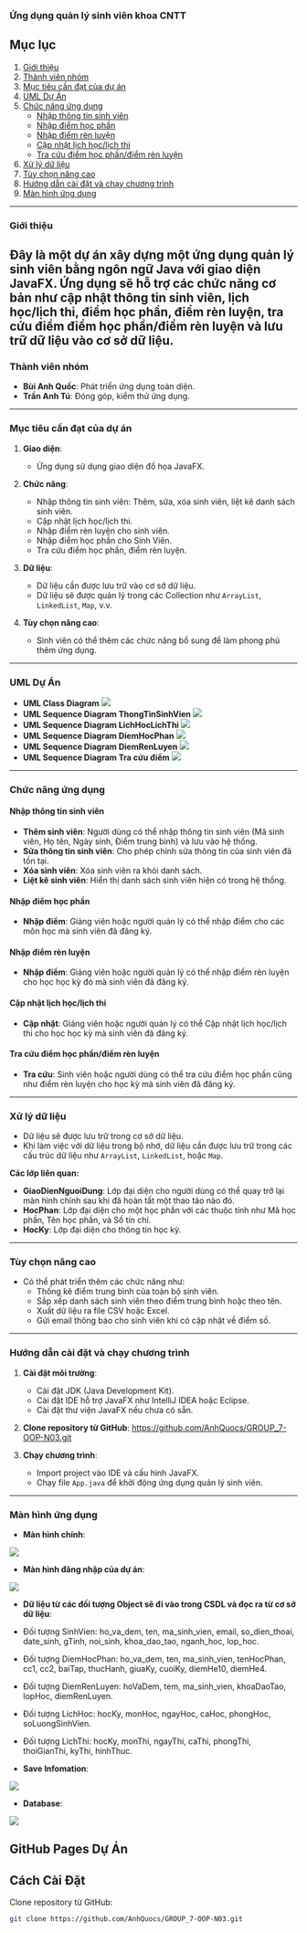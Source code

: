 ### **Ứng dụng quản lý sinh viên khoa CNTT**

## **Mục lục**
1. [Giới thiệu](#giới-thiệu)
2. [Thành viên nhóm](#thành-viên-nhóm)
3. [Mục tiêu cần đạt của dự án](#mục-tiêu-cần-đạt-của-dự-án)
4. [UML Dự Án](#uml-dự-án)
5. [Chức năng ứng dụng](#chức-năng-ứng-dụng)
   - [Nhập thông tin sinh viên](#nhập-thông-tin-sinh-viên)
   - [Nhập điểm học phần](#nhập-điểm-học-phần)
   - [Nhập điểm rèn luyện](#nhập-điểm-rèn-luyện)
   - [Cập nhật lịch học/lịch thi](#cập-nhật-lịch-họclịch-thi)
   - [Tra cứu điểm học phần/điểm rèn luyện](#tra-cứu-điểm-học-phầnđiểm-rèn-luyện)
6. [Xử lý dữ liệu](#xử-lý-dữ-liệu)
7. [Tùy chọn nâng cao](#tùy-chọn-nâng-cao)
8. [Hướng dẫn cài đặt và chạy chương trình](#hướng-dẫn-cài-đặt-và-chạy-chương-trình)
9. [Màn hình ứng dụng](#màn-hình-ứng-dụng)

---

### **Giới thiệu**
Đây là một dự án xây dựng một ứng dụng quản lý sinh viên bằng ngôn ngữ Java với giao diện JavaFX. Ứng dụng sẽ hỗ trợ các chức năng cơ bản như cập nhật thông tin sinh viên, lịch học/lịch thi, điểm học phần, điểm rèn luyện, tra cứu điểm điểm học phần/điểm rèn luyện và lưu trữ dữ liệu vào cơ sở dữ liệu.
---

### **Thành viên nhóm**
   - **Bùi Anh Quốc**: Phát triển ứng dụng toàn diện.
   - **Trần Anh Tú**: Đóng góp, kiểm thử ứng dụng.

---

### **Mục tiêu cần đạt của dự án**

1. **Giao diện**: 
   - Ứng dụng sử dụng giao diện đồ họa JavaFX.
  
2. **Chức năng**:
   - Nhập thông tin sinh viên: Thêm, sửa, xóa sinh viên, liệt kê danh sách sinh viên.
   - Cập nhật lịch học/lịch thi.
   - Nhập điểm rèn luyện cho sinh viên.
   - Nhập điểm học phần cho Sinh Viên.
   - Tra cứu điểm học phần, điểm rèn luyện.

3. **Dữ liệu**: 
   - Dữ liệu cần được lưu trữ vào cơ sở dữ liệu.
   - Dữ liệu sẽ được quản lý trong các Collection như `ArrayList`, `LinkedList`, `Map`, v.v.

4. **Tùy chọn nâng cao**:
   - Sinh viên có thể thêm các chức năng bổ sung để làm phong phú thêm ứng dụng.

---
### **UML Dự Án**
   - **UML Class Diagram**
    <img src="img/ClassDiagram.png">
   - **UML Sequence Diagram ThongTinSinhVien**
    <img src="img/ThongTinSinhVien.png">
   - **UML Sequence Diagram LichHocLichThi**
    <img src="img/LichHocLichThi.png">
   - **UML Sequence Diagram DiemHocPhan**
    <img src="img/DiemHocPhan.png">
   - **UML Sequence Diagram DiemRenLuyen**
    <img src="img/DiemRenLuyen.png">
   - **UML Sequence Diagram Tra cứu điểm**
    <img src="img/TraCuuDiem.png">
---   

### **Chức năng ứng dụng**

#### **Nhập thông tin sinh viên**
- **Thêm sinh viên**: Người dùng có thể nhập thông tin sinh viên (Mã sinh viên, Họ tên, Ngày sinh, Điểm trung bình) và lưu vào hệ thống.
- **Sửa thông tin sinh viên**: Cho phép chỉnh sửa thông tin của sinh viên đã tồn tại.
- **Xóa sinh viên**: Xóa sinh viên ra khỏi danh sách.
- **Liệt kê sinh viên**: Hiển thị danh sách sinh viên hiện có trong hệ thống.


#### **Nhập điểm học phần**
- **Nhập điểm**: Giảng viên hoặc người quản lý có thể nhập điểm cho các môn học mà sinh viên đã đăng ký.

#### **Nhập điểm rèn luyện**
- **Nhập điểm**: Giảng viên hoặc người quản lý có thể nhập điểm rèn luyện cho học học kỳ đó mà sinh viên đã đăng ký.

#### **Cập nhật lịch học/lịch thi**
- **Cập nhật**: Giảng viên hoặc người quản lý có thể Cập nhật lịch học/lịch thi cho học học kỳ mà sinh viên đã đăng ký.

#### **Tra cứu điểm học phần/điểm rèn luyện**
- **Tra cứu**: Sinh viên hoặc người dùng có thể tra cứu điểm học phần cũng như điểm rèn luyện cho học kỳ mà sinh viên đã đăng ký.

---

### **Xử lý dữ liệu**

- Dữ liệu sẽ được lưu trữ trong cơ sở dữ liệu.
- Khi làm việc với dữ liệu trong bộ nhớ, dữ liệu cần được lưu trữ trong các cấu trúc dữ liệu như `ArrayList`, `LinkedList`, hoặc `Map`.

**Các lớp liên quan:**
- **GiaoDienNguoiDung**: Lớp đại diện cho người dùng có thể quay trở lại màn hình chính sau khi đã hoàn tất một thao táo nào đó.
- **HocPhan**: Lớp đại diện cho một học phần với các thuộc tính như Mã học phần, Tên học phần, và Số tín chỉ.
- **HocKy**: Lớp đại diện cho thông tin học kỳ.

---

### **Tùy chọn nâng cao**

- Có thể phát triển thêm các chức năng như:
  - Thống kê điểm trung bình của toàn bộ sinh viên.
  - Sắp xếp danh sách sinh viên theo điểm trung bình hoặc theo tên.
  - Xuất dữ liệu ra file CSV hoặc Excel.
  - Gửi email thông báo cho sinh viên khi có cập nhật về điểm số.

---

### **Hướng dẫn cài đặt và chạy chương trình**

1. **Cài đặt môi trường**:
   - Cài đặt JDK (Java Development Kit).
   - Cài đặt IDE hỗ trợ JavaFX như IntelliJ IDEA hoặc Eclipse.
   - Cài đặt thư viện JavaFX nếu chưa có sẵn.

2. **Clone repository từ GitHub**:
   https://github.com/AnhQuocs/GROUP_7-OOP-N03.git

3. **Chạy chương trình**:
   - Import project vào IDE và cấu hình JavaFX.
   - Chạy file `App.java` để khởi động ứng dụng quản lý sinh viên.

---

### **Màn hình ứng dụng**

- **Màn hình chính**:
<img src="img/Giaodienungdung.jpg">

- **Màn hình đăng nhập của dự án**:
<img src="img/LoginScreen.png">

- **Dữ liệu từ các đối tượng Object sẽ đi vào trong CSDL và đọc ra từ cơ sở dữ liệu**:
- Đối tượng SinhVien: ho_va_dem, ten, ma_sinh_vien, email, so_dien_thoai, date_sinh, gTinh, noi_sinh, khoa_dao_tao, nganh_hoc, lop_hoc.
- Đối tượng DiemHocPhan: ho_va_dem, ten, ma_sinh_vien, tenHocPhan, cc1, cc2, baiTap, thucHanh, giuaKy, cuoiKy, diemHe10, diemHe4.
- Đối tượng DiemRenLuyen: hoVaDem, tem, ma_sinh_vien, khoaDaoTao, lopHoc, diemRenLuyen.
- Đối tượng LichHoc: hocKy, monHoc, ngayHoc, caHoc, phongHoc, soLuongSinhVien.
- Đối tượng LichThi: hocKy, monThi, ngayThi, caThi, phongThi, thoiGianThi, kyThi, hinhThuc.

- **Save Infomation**:
<img src="img/saveinforstudent.png">

- **Database**:
<img src="img/database.jpg">


## GitHub Pages Dự Án

## Cách Cài Đặt
Clone repository từ GitHub:

```bash
git clone https://github.com/AnhQuocs/GROUP_7-OOP-N03.git


